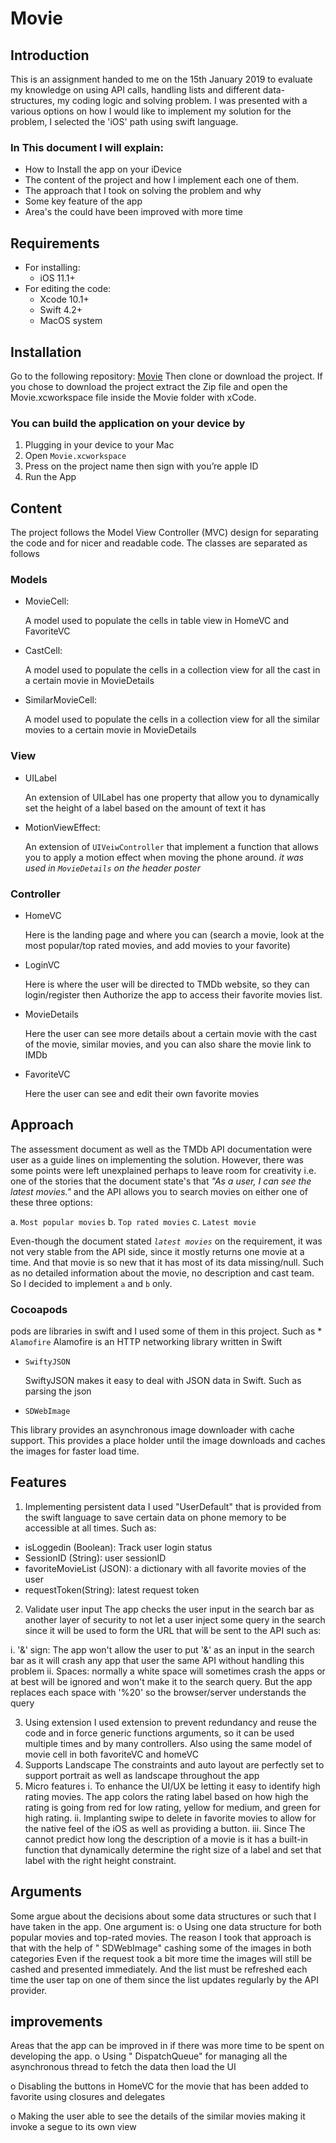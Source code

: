 # Movie


## Introduction
This is an assignment handed to me on the 15th January 2019 to evaluate my knowledge on using API calls, handling lists and different data-structures, my coding logic and solving problem. I was presented with a various options on how I would like to implement my solution for the problem, I selected the 'iOS' path using swift language.

### In This document I will explain:
* How to Install the app on your iDevice
* The content of the project and how I implement each one of them.
* The approach that I took on solving the problem and why
* Some key feature of the app 
* Area's the could have been improved with more time

 
## Requirements
* For installing:
    * iOS 11.1+
* For editing the code:
    * Xcode 10.1+
    * Swift 4.2+
    * MacOS system

## Installation
Go to the following repository: [Movie](https://github.com/iGoLDeNZz/Movie)
Then clone or download the project. If you chose to download the project extract the Zip file and open the Movie.xcworkspace file inside the Movie folder with xCode.


### You can build the application on your device by 
1.	Plugging in your device to your Mac
2.	Open `Movie.xcworkspace`
3.	Press on the project name then sign with you’re apple ID
4.	Run the App 

## Content
The project follows the Model View Controller (MVC) design for separating the code and for nicer and readable code.
The classes are separated as follows
### Models
   * MovieCell:
   
     A model used to populate the cells in table view in HomeVC and FavoriteVC
   * CastCell:
   
     A model used to populate the cells in a collection view for all the cast in a certain movie in MovieDetails 
   * SimilarMovieCell:
   
     A model used to populate the cells in a collection view for all the similar movies to a certain movie in MovieDetails 
### View

   * UILabel

      An extension of UILabel has one property that allow you to dynamically set the height of a label based on the amount of text it has

   * MotionViewEffect:

      An extension of `UIVeiwController` that implement a function that allows you to apply a motion effect when moving the phone around. *it was used in `MovieDetails` on the header poster*
### Controller
   * HomeVC
   
      Here is the landing page and where you can (search a movie, look at the most popular/top rated movies, and add movies to your favorite)

   * LoginVC

      Here is where the user will be directed to TMDb website, so they can login/register then Authorize the app to access their favorite movies list.

   * MovieDetails
   
      Here the user can see more details about a certain movie with the cast of the movie, similar movies, and you can also share the movie link to IMDb 
      
   * FavoriteVC
   
      Here the user can see and edit their own favorite movies  

## Approach 
The assessment document as well as the TMDb API documentation were user as a guide lines on implementing the solution. However, there was some points were left unexplained perhaps to leave room for creativity i.e. one of the stories that the document state's that *"As a user, I can see the latest movies."* and the API allows you to search movies on either one of these three options:

a.	`Most popular movies`
b.	`Top rated movies`
c.	`Latest movie`

Even-though the document stated *`latest movies`* on the requirement, it was not very stable from the API side, since it mostly returns one movie at a time. And that movie is so new that it has most of its data missing/null. Such as no detailed information about the movie, no description and cast team. So I decided to implement `a` and `b` only.



### Cocoapods
   pods are libraries in swift and I used some of them in this project. Such as
    * `Alamofire` 
       Alamofire is an HTTP networking library written in Swift
       
   * `SwiftyJSON`
      
      SwiftyJSON makes it easy to deal with JSON data in Swift. Such as parsing the json
      
   * `SDWebImage`
   
   This library provides an asynchronous image downloader with cache support. This provides a place holder until the image downloads and caches the images for faster load time.
   
   
## Features
1.	Implementing persistent data
I used "UserDefault" that is provided from the swift language to save certain data on phone memory to be accessible at all times. Such as:

*	isLoggedin (Boolean): Track user login status
*	SessionID (String): user sessionID 
*	favoriteMovieList (JSON): a dictionary with all favorite movies of the user
*	requestToken(String): latest request token

2.	Validate user input
The app checks the user input in the search bar as another layer of security to not let a user inject some query in the search since it will be used to form the URL that will be sent to the API such as:

i.	'&' sign: The app won't allow the user to put '&' as an input in the search bar as it will crash any app that user the same API without handling this problem
ii.	Spaces: normally a white space will sometimes crash the apps or at best will be ignored and won't make it to the search query. But the app replaces each space with '%20' so the browser/server understands the query

3.	Using extension
I used extension to prevent redundancy and reuse the code and in force generic functions arguments, so it can be used multiple times and by many controllers. Also using the same model of movie cell in both favoriteVC and homeVC
4.	Supports Landscape
The constraints and auto layout are perfectly set to support portrait as well as landscape throughout the app
5.	Micro features
i.	To enhance the UI/UX be letting it easy to identify high rating movies. The app colors the rating label based on how high the rating is going from red for low rating, yellow for medium, and green for high rating. 
ii.	Implanting swipe to delete in favorite movies to allow for the native feel of the iOS as well as providing a button.
iii.	Since The cannot predict how long the description of a movie is it has a built-in function that dynamically determine the right size of a label and set that label with the right height constraint.

## Arguments 
Some argue about the decisions about some data structures or such that I have taken in the app. One argument is:
o	Using one data structure for both popular movies and top-rated movies. 
The reason I took that approach is that with the help of " SDWebImage" cashing some of the images in both categories Even if the request took a bit more time the images will still be cashed and presented immediately. And the list must be refreshed each time the user tap on one of them since the list updates regularly by the API provider. 

## improvements
Areas that the app can be improved in if there was more time to be spent on developing the app.
o	Using " DispatchQueue" for managing all the asynchronous thread to fetch the data then load the UI

o	Disabling the buttons in HomeVC for the movie that has been added to favorite using closures and delegates 

o	Making the user able to see the details of the similar movies making it invoke a segue to its own view 
